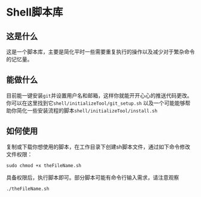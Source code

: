 # Shell脚本库

## 这是什么

这是一个脚本库，主要是简化平时一些需要重复执行的操作以及减少对于繁杂命令的记忆量。

## 能做什么

目前能一键安装`git`并设置用户名和邮箱，这样你就能开开心心的推送代码更改。
你可以在这里找到它`shell/initializeTool/git_setup.sh`
以及一个可能能够帮助你简化一些安装流程的脚本`shell/initializeTool/install.sh`

## 如何使用

复制或下载你想使用的脚本，在工作目录下创建sh脚本文件，通过如下命令修改文件权限：

```
sudo chmod +x theFileName.sh
```

具备权限后，执行脚本即可。部分脚本可能有命令行输入需求，请注意观察

```
./theFileName.sh
```
